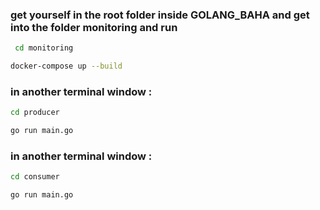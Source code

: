 
### get yourself in the root folder inside GOLANG_BAHA and get into the folder monitoring and run

```bash
 cd monitoring
```
```bash
docker-compose up --build
```
### in another terminal window :

```bash
cd producer
```

```bash
go run main.go
```

### in another terminal window :

```bash
cd consumer
```

```bash
go run main.go
```
